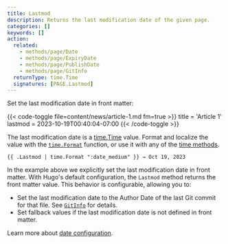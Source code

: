 ```yaml
---
title: Lastmod
description: Returns the last modification date of the given page. 
categories: []
keywords: []
action:
  related:
    - methods/page/Date
    - methods/page/ExpiryDate
    - methods/page/PublishDate
    - methods/page/GitInfo
  returnType: time.Time
  signatures: [PAGE.Lastmod]
---
```


Set the last modification date in front matter:

{{< code-toggle file=content/news/article-1.md fm=true >}}
title = 'Article 1'
lastmod = 2023-10-19T00:40:04-07:00
{{< /code-toggle >}}

The last modification date is a [time.Time] value. Format and localize the value with the [`time.Format`] function, or use it with any of the [time methods].

```go-html-template
{{ .Lastmod | time.Format ":date_medium" }} → Oct 19, 2023
```

In the example above we explicitly set the last modification date in front matter. With Hugo's default configuration, the `Lastmod` method returns the front matter value. This behavior is configurable, allowing you to:

- Set the last modification date to the Author Date of the last Git commit for that file. See [`GitInfo`] for details.
- Set fallback values if the last modification date is not defined in front matter.

Learn more about [date configuration].

[`gitinfo`]: /methods/page/gitinfo
[`time.format`]: /functions/time/format
[date configuration]: /getting-started/configuration/#configure-dates
[time methods]: /methods/time
[time.time]: https://pkg.go.dev/time#time
